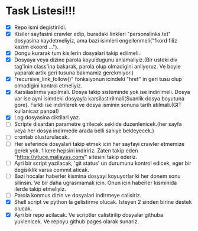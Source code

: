 # Task Listesi!!!
- [X] Repo ismi degistirildi.
- [X] Kisiler sayfasini crawler edip, buradaki linkleri "personslinks.txt" dosyasina kaydetmeliyiz, ama bazi isimleri engellenmeli("fkord filiz kazim ekoord ...").
- [X] Dongu kurarak tum kisilerin dosyalari takip edilmeli.
- [X] Dosyaya veya dizine parola koyuldugunu anlamaliyiz.(Bir usteki div tag'inin class'ina bakarak, parola olup olmadigini anliyoruz. Ve boyle yaparak artik geri tusuna bakmamiz gerekmiyor.)
- [X] "recursive_link_follow()" fonksiyonun icindeki "href" in geri tusu olup olmadigini kontrol etmeliyiz.
- [X] Karsilastirma yapilmali. Dosya takip sisteminde yok ise indirilmeli. Dosya var ise ayni isimdeki dosyayla karsilastirilmali(Suanlik dosya boyutuna gore). Farkli ise indirilerek ve dosya isminin sonuna tarih atilmali.(GIT kullanicaz panpa!)
- [X] Log dosyasina ciktilari yaz.
- [ ] Scripte disardan parametre girilecek sekilde duzenlenicek.(her sayfa veya her dosya indirmede arada belli saniye bekleyecek.)
- [ ] crontab olusturulacak.
- [ ] Her seferinde dosyalari takip etmek icin her sayfayi crawler etmemize gerek yok. 1 kere hepsini indiririz. Zaten takip eden "https://ytuce.maliayas.com/" sitesini takip ederiz.
- [ ] Ayri bir script yazilacak, 'git status' un durumunu kontrol edicek, eger bir degisiklik varsa commit aticak.
- [ ] Bazi hocalar haberler kismina dosyayi koyuyorlar ki her donem sonu silinsin. Ve bir daha ugrasmamak icin. Onun icin haberler kisminida ilerde takip etmeliyiz.
- [ ] Parola konmus dizin ve dosyalari indirmeye calisiriz.
- [X] Shell script ve python la gelistirme olucak. Isteyen 2 sinden birine destek olucak.
- [X] Ayri bir repo acilacak. Ve scriptler calistirilip dosyalar githuba yuklenicek. Ve repoyu github pages olarak sunariz.